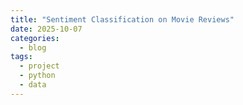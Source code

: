 ```yaml
---
title: "Sentiment Classification on Movie Reviews"
date: 2025-10-07
categories:
  - blog
tags:
  - project
  - python
  - data
---
```


